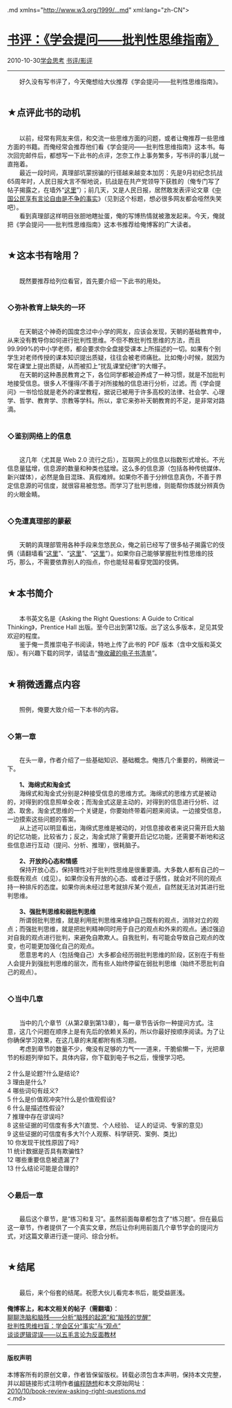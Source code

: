 <!DOCTYPE.md>
.md xmlns="http://www.w3.org/1999/...md" xml:lang="zh-CN">
<head>
<meta http-equiv="Content-Type" content="text.md; charset=utf-8" />
<meta name="generator" content="Python script by program.think@gmail.com" />
<meta name="provider" content="program-think.blogspot.com" />
<link type="text/css" rel="stylesheet" href="../../css/program-think.css" />
<title>书评：《学会提问——批判性思维指南》 - 编程随想的博客</title>
</head>
<body>
<div id="main" style="width:100%;">
<h1><a href="../../index.md" title="回到首页">书评：《学会提问——批判性思维指南》</a></h1>
<div class="post-info"><span class="date-header">2010-10-30</span><a href="../../tags/E5ADA6E4BC9AE6809DE88083.md" class="tag">学会思考</a> <a href="../../tags/E4B9A6E8AF842FE5BDB1E8AF84.md" class="tag">书评/影评</a> </div>
<hr>
<div class="post">
&#12288;&#12288;好久没有写书评了，今天俺想给大伙推荐《学会提问——批判性思维指南》。<br /><br /><h2>★点评此书的动机</h2><br />&#12288;&#12288;以前，经常有网友来信，和交流一些思维方面的问题，或者让俺推荐一些思维方面的书籍。而俺经常会推荐他们看《学会提问——批判性思维指南》这本书。每次回完邮件后，都想写一下此书的点评，怎奈工作上事务繁多，写书评的事儿就一直拖着。<br />&#12288;&#12288;最近一段时间，真理部坑蒙拐骗的行径越来越变本加厉：先是9月初纪念抗战65周年时，人民日报大言不惭地说，抗战是在共产党领导下获胜的（俺专门写了帖子揭露之，在墙外“<a href="../../2010/09/sino-japanese-war.md">这里</a>”）；前几天，又是人民日报，居然敢发表评论文章《<a href="http://theory.people.com.cn/GB/13045945...md" target="_blank" rel="nofollow">中国公民享有言论自由是不争的事实</a>》（见到这个标题，想必很多网友都会哑然失笑吧）。<br />&#12288;&#12288;看到真理部这样明目张胆地瞎扯蛋，俺的写博热情就被激发起来。今天，俺就把《学会提问——批判性思维指南》这本书推荐给俺博客的广大读者。<a name='more'></a><!--program-think--><br /><br /><h2>★这本书有啥用？</h2><br />&#12288;&#12288;既然要推荐给列位看官，首先要介绍一下此书的用处。<br /><br /><h3>◇弥补教育上缺失的一环</h3><br />&#12288;&#12288;在天朝这个神奇的国度念过中小学的网友，应该会发现，天朝的基础教育中，从来没有教导你如何进行批判性思维。不但不教批判性思维的方法，而且99.999%的中小学老师，都会要求你全盘接受课本上所描述的一切。如果有个别学生对老师传授的课本知识提出质疑，往往会被老师痛批。比如俺小时候，就因为常在课堂上提出质疑，从而被扣上“扰乱课堂纪律”的大帽子。<br />&#12288;&#12288;在天朝的这种愚民教育之下，各位同学都被迫养成了一种习惯，就是不加批判地接受信息。很多人不懂得/不善于对所接触的信息进行分析，过滤。而《学会提问》一书恰恰就是老外的课堂教程，据说已被用于许多高校的法律、社会学、心理学、哲学、教育学、宗教等学科。所以，拿它来弥补天朝教育的不足，是非常对路滴。<br /><br /><h3>◇鉴别网络上的信息</h3><br />&#12288;&#12288;这几年（尤其是 Web 2.0 流行之后），互联网上的信息以指数形式增长。不光信息量猛增，信息源的数量和种类也猛增。这么多的信息源（包括各种传统媒体、新兴媒体），必然是鱼目混珠、真假难辨。如果你不善于分辨信息真伪，不善于界定信息源的可信度，就很容易被忽悠。而学习了批判思维，则能帮你炼就分辨真伪的火眼金睛。<br /><br /><h3>◇免遭真理部的蒙蔽</h3><br />&#12288;&#12288;天朝的真理部管用各种手段来忽悠民众，俺之前已经写了很多帖子揭露它的伎俩（请翻墙看“<a href="../../2009/07/party-pk-internet.md">这里</a>”、“<a href="../../2010/09/sino-japanese-war.md">这里</a>”、“<a href="../../2010/09/censorship-of-images.md">这里</a>”）。如果你自己能够掌握批判性思维的技巧，那么，不需要依靠别人的指点，你也能轻易看穿党国的伎俩。<br /><br /><h2>★本书简介</h2><br />&#12288;&#12288;本书英文名是《Asking the Right Questions: A Guide to Critical Thinking》，Prentice Hall 出版。至今已出到第12版。出了这么多版本，足见其受欢迎的程度。<br />&#12288;&#12288;鉴于俺一贯推崇电子书阅读，特地上传了此书的 PDF 版本（含中文版和英文版）。有兴趣下载的同学，请猛击“<a href="https://github.com/programthink/books" target="_blank">俺收藏的电子书清单</a>”。<br /><br /><h2>★稍微透露点内容</h2><br />&#12288;&#12288;照例，俺要大致介绍一下本书的内容。<br /><br /><h3>◇第一章</h3><br />&#12288;&#12288;在头一章，作者介绍了一些基础知识、基础概念。俺拣几个重要的，稍微说一下。<br /><br />&#12288;&#12288;<b>1、海绵式和淘金式</b><br />&#12288;&#12288;海绵式和淘金式分别是2种接受信息的思维方式。海绵式的思维方式是被动的，对得到的信息照单全收；而淘金式这是主动的，对得到的信息进行分析、过滤、取舍。淘金式思维的一个关键是，你要始终带着问题来阅读。一边接受信息，一边摸索这些问题的答案。<br />&#12288;&#12288;从上述可以明显看出，海绵式思维是被动的，对信息接收者来说只需开启大脑的记忆功能，比较省力；反之，淘金式除了需要开启记忆功能，还需要不断地和这些信息进行互动（提问、分析、推理），很耗脑子。<br /><br />&#12288;&#12288;<b>2、开放的心态和情感</b><br />&#12288;&#12288;保持开放心态，保持理性对于批判性思维是很重要滴。大多数人都有自己的一些既有观点（成见）。如果你没有开放的心态、或者过于感性，就会对不同的观点持一种排斥的态度。如果你尚未经过思考就排斥某个观点，自然就无法对其进行批判思维。<br /><br />&#12288;&#12288;<b>3、强批判思维和弱批判思维</b><br />&#12288;&#12288;所谓弱批判思维，就是利用批判思维来维护自己既有的观点，消除对立的观点；而强批判思维，就是把批判精神同时用于自己的观点和外来的观点。通过强迫对自我的观点进行批判，来避免自欺欺人。自我批判，有可能会导致自己观点的改变，也可能更加强化自己的观点。<br />&#12288;&#12288;愿意思考的人（包括俺自己）大多都会经历弱批判思维的阶段，区别在于有些人会提升到强批判思维的层次，而有些人始终停留在弱批判思维（始终不愿批判自己的观点）。<br /><br /><h3>◇当中几章</h3><br />&#12288;&#12288;当中的几个章节（从第2章到第13章），每一章节告诉你一种提问方式。注意，这几个问题在顺序上是有先后的依赖关系的，所以你最好按顺序阅读。为了让你确保学习效果，在这几章的末尾都附有练习题。<br />&#12288;&#12288;考虑到章节的数量不少，俺没有足够的力气一一道来，干脆偷懒一下，光把章节的标题列举如下。具体内容，你下载到电子书之后，慢慢学习吧。<br /><br />2 什么是论题?什么是结论?<br />3 理由是什么?<br />4 哪些词句有歧义?<br />5 什么是价值观冲突?什么是价值观假设?<br />6 什么是描述性假设?<br />7 推理中存在谬误吗?<br />8 这些证据的可信度有多大?(直觉、个人经验、 证人的证词、专家的意见)<br />9 这些证据的可信度有多大?(个人观察、科学研究、案例、类比)<br />10 你发现干扰性原因了吗?<br />11 统计数据是否具有欺骗性?<br />12 哪些重要信息被遗漏了?<br />13 什么结论可能是合理的?<br /><br /><h3>◇最后一章</h3><br />&#12288;&#12288;最后这个章节，是“练习和复习”。虽然前面每章都包含了“练习题”。但在最后这一章节，作者提供了一个真实文章，然后让你利用前面几个章节学会的提问方式，对这篇文章进行逐一提问、综合分析。<br /><br /><h2>★结尾</h2><br />&#12288;&#12288;最后，来个俗套的结尾。祝愿大伙儿看完本书后，能受益匪浅。<br /><br /><b>俺博客上，和本文相关的帖子（需翻墙）</b>：<br /><a href="../../2014/02/brainwash-and-idiot.md">聊聊洗脑和脑残——分析“脑残的起源”和“脑残的觉醒”</a><br /><a href="../../2013/05/difference-between-fact-and-opinion.md">批判性思维扫盲：学会区分“事实”与“观点”</a><br /><a href="../../2011/03/logical-fallacies.md">谈谈逻辑谬误——以五毛言论为反面教材</a><div class="blogger-post-footer">
</div>
<hr>
<div class="copyright">
<h4>版权声明</h4>
本博客所有的原创文章，作者皆保留版权。转载必须包含本声明，保持本文完整，并以超链接形式注明作者<a href="mailto:program.think@gmail.com">编程随想</a>和本文原始网址：<br>
<a href="2010/10/book-review-asking-right-questions.md">2010/10/book-review-asking-right-questions.md</a>
</div>
</div>
</body>
<.md>
